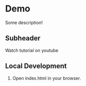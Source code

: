 # Demo

Some description!

## Subheader

Watch tutorial on youtube


## Local Development

1. Open index.html in your browser.